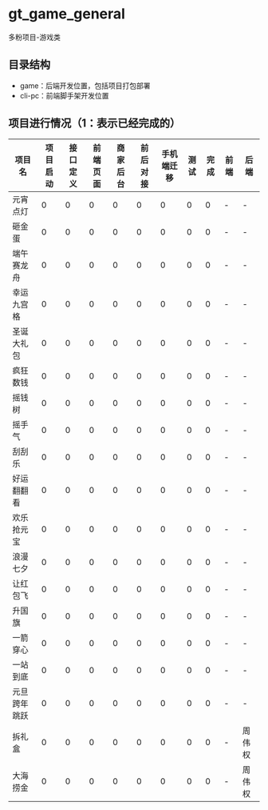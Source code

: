 # gt_game_general

多粉项目-游戏类
## 目录结构

- game：后端开发位置，包括项目打包部署
- cli-pc：前端脚手架开发位置

## 项目进行情况（1：表示已经完成的）

| 项目名 | 项目启动 | 接口定义 | 前端页面 | 商家后台 | 前后对接 | 手机端迁移 | 测试 | 完成 | 前端 | 后端
| -------- | -------- | -------- | -------- | -------- | -------- | -------- | -------- | -------- | -------- | -------- |
| 元宵点灯 | 0 | 0 | 0 | 0 | 0 | 0 | 0 | 0 | - | -
| 砸金蛋 | 0 | 0 | 0 | 0 | 0 | 0 | 0 | 0 | - | -
| 端午赛龙舟 | 0 | 0 | 0 | 0 | 0 | 0 | 0 | 0 | - | -
| 幸运九宫格 | 0 | 0 | 0 | 0 | 0 | 0 | 0 | 0 | - | -
| 圣诞大礼包 | 0 | 0 | 0 | 0 | 0 | 0 | 0 | 0 | - | -
| 疯狂数钱 | 0 | 0 | 0 | 0 | 0 | 0 | 0 | 0 | - | -
| 摇钱树 | 0 | 0 | 0 | 0 | 0 | 0 | 0 | 0 | - | - 
| 摇手气 | 0 | 0 | 0 | 0 | 0 | 0 | 0 | 0 | - | -
| 刮刮乐 | 0 | 0 | 0 | 0 | 0 | 0 | 0 | 0 | - | -
| 好运翻翻看 | 0 | 0 | 0 | 0 | 0 | 0 | 0 | 0 | - | -
| 欢乐抢元宝 | 0 | 0 | 0 | 0 | 0 | 0 | 0 | 0 | - |- 
| 浪漫七夕| 0 | 0 | 0 | 0 | 0 | 0 | 0 | 0 | - | -
| 让红包飞| 0 | 0 | 0 | 0 | 0 | 0 | 0 | 0 | - | -
| 升国旗| 0 | 0 | 0 | 0 | 0 | 0 | 0 | 0 | - | -
| 一箭穿心| 0 | 0 | 0 | 0 | 0 | 0 | 0 | 0 | - | -
| 一站到底| 0 | 0 | 0 | 0 | 0 | 0 | 0 | 0 | - | -
| 元旦跨年跳跃| 0 | 0 | 0 | 0 | 0 | 0 | 0 | 0 | - | -
| 拆礼盒 | 0 | 0 | 0 | 0 | 0 | 0 | 0 | 0 | - | 周伟权
| 大海捞金 | 0 | 0 | 0 | 0 | 0 | 0 | 0 | 0 | - | 周伟权

